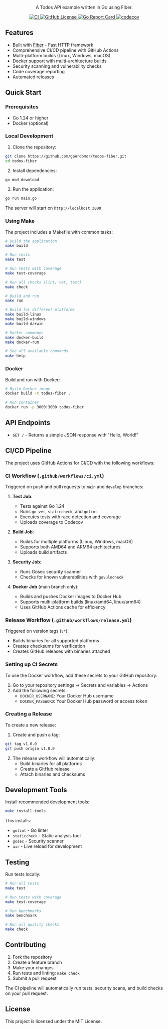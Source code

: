 <p align="center">
  A Todos API example written in Go using Fiber.
</p>

<p align="center">
  <a href="https://github.com/gperdomor/todos-fiber/actions/workflows/ci.yml">
    <img alt="CI" src="https://github.com/gperdomor/todos-fiber/actions/workflows/ci.yml/badge.svg"/>
  </a>
  <a href="https://github.com/gperdomor/todos-fiber/blob/main/LICENSE">
    <img alt="GitHub License" src="https://img.shields.io/github/license/gperdomor/todos-fiber"/>
  </a>
  <a href="https://goreportcard.com/report/github.com/gperdomor/todos-fiber">
    <img alt="Go Report Card" src="https://goreportcard.com/badge/github.com/gperdomor/todos-fiber"/>
  </a>
  <a href="https://codecov.io/gh/gperdomor/todos-fiber">
    <img alt="codecov" src="https://codecov.io/gh/gperdomor/todos-fiber/branch/main/graph/badge.svg"/>
  </a>
</p>

## Features

- Built with [Fiber](https://gofiber.io/) - Fast HTTP framework
- Comprehensive CI/CD pipeline with GitHub Actions
- Multi-platform builds (Linux, Windows, macOS)
- Docker support with multi-architecture builds
- Security scanning and vulnerability checks
- Code coverage reporting
- Automated releases

## Quick Start

### Prerequisites

- Go 1.24 or higher
- Docker (optional)

### Local Development

1. Clone the repository:

```bash
git clone https://github.com/gperdomor/todos-fiber.git
cd todos-fiber
```

2. Install dependencies:

```bash
go mod download
```

3. Run the application:

```bash
go run main.go
```

The server will start on `http://localhost:3000`

### Using Make

The project includes a Makefile with common tasks:

```bash
# Build the application
make build

# Run tests
make test

# Run tests with coverage
make test-coverage

# Run all checks (lint, vet, test)
make check

# Build and run
make run

# Build for different platforms
make build-linux
make build-windows
make build-darwin

# Docker commands
make docker-build
make docker-run

# See all available commands
make help
```

### Docker

Build and run with Docker:

```bash
# Build Docker image
docker build -t todos-fiber .

# Run container
docker run -p 3000:3000 todos-fiber
```

## API Endpoints

- `GET /` - Returns a simple JSON response with "Hello, World!"

## CI/CD Pipeline

The project uses GitHub Actions for CI/CD with the following workflows:

### CI Workflow (`.github/workflows/ci.yml`)

Triggered on push and pull requests to `main` and `develop` branches:

1. **Test Job**:

   - Tests against Go 1.24
   - Runs `go vet`, `staticcheck`, and `golint`
   - Executes tests with race detection and coverage
   - Uploads coverage to Codecov

2. **Build Job**:

   - Builds for multiple platforms (Linux, Windows, macOS)
   - Supports both AMD64 and ARM64 architectures
   - Uploads build artifacts

3. **Security Job**:

   - Runs Gosec security scanner
   - Checks for known vulnerabilities with `govulncheck`

4. **Docker Job** (main branch only):
   - Builds and pushes Docker images to Docker Hub
   - Supports multi-platform builds (linux/amd64, linux/arm64)
   - Uses GitHub Actions cache for efficiency

### Release Workflow (`.github/workflows/release.yml`)

Triggered on version tags (`v*`):

- Builds binaries for all supported platforms
- Creates checksums for verification
- Creates GitHub releases with binaries attached

### Setting up CI Secrets

To use the Docker workflow, add these secrets to your GitHub repository:

1. Go to your repository settings → Secrets and variables → Actions
2. Add the following secrets:
   - `DOCKER_USERNAME`: Your Docker Hub username
   - `DOCKER_PASSWORD`: Your Docker Hub password or access token

### Creating a Release

To create a new release:

1. Create and push a tag:

```bash
git tag v1.0.0
git push origin v1.0.0
```

2. The release workflow will automatically:
   - Build binaries for all platforms
   - Create a GitHub release
   - Attach binaries and checksums

## Development Tools

Install recommended development tools:

```bash
make install-tools
```

This installs:

- `golint` - Go linter
- `staticcheck` - Static analysis tool
- `gosec` - Security scanner
- `air` - Live reload for development

## Testing

Run tests locally:

```bash
# Run all tests
make test

# Run tests with coverage
make test-coverage

# Run benchmarks
make benchmark

# Run all quality checks
make check
```

## Contributing

1. Fork the repository
2. Create a feature branch
3. Make your changes
4. Run tests and linting: `make check`
5. Submit a pull request

The CI pipeline will automatically run tests, security scans, and build checks on your pull request.

## License

This project is licensed under the MIT License.
